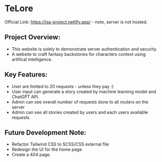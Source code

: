 # TeLore

Official Link: https://isa-project.netlify.app/ - note, server is not hosted.

## Project Overview:
* This website is solely to demonstrate server authentication and security.
* A website to craft fantasy backstories for characters context using artifical intelligence. 

## Key Features:
* User are limited to 20 requests - unless they pay :)
* User input can generate a story created by machine learning model and ChatGPT API.
* Admin can see overall number of requests done to all routers on the server
* Admin can see all stories created by users and each users available requests.

## Future Development Note:
* Refactor Tailwind CSS to SCSS/CSS external file
* Redesign the UI for the home page
* Create  a 404 page.
